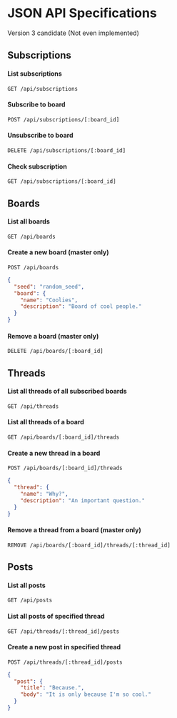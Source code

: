 # JSON API Specifications
Version 3 candidate (Not even implemented)

## Subscriptions

#### List subscriptions

`GET /api/subscriptions`

#### Subscribe to board

`POST /api/subscriptions/[:board_id]`

#### Unsubscribe to board

`DELETE /api/subscriptions/[:board_id]`

#### Check subscription

`GET /api/subscriptions/[:board_id]`

## Boards

#### List all boards

`GET /api/boards`

#### Create a new board (master only)

`POST /api/boards`

```json
{
  "seed": "random_seed",
  "board": {
    "name": "Coolies",
    "description": "Board of cool people."
  }
}
```

#### Remove a board (master only)

`DELETE /api/boards/[:board_id]`

## Threads

#### List all threads of all subscribed boards

`GET /api/threads`

#### List all threads of a board

`GET /api/boards/[:board_id]/threads`

#### Create a new thread in a board

`POST /api/boards/[:board_id]/threads`

```json
{
  "thread": {
    "name": "Why?",
    "description": "An important question."
  }
}
```

#### Remove a thread from a board (master only)

`REMOVE /api/boards/[:board_id]/threads/[:thread_id]`

## Posts

#### List all posts

`GET /api/posts`

#### List all posts of specified thread

`GET /api/threads/[:thread_id]/posts`

#### Create a new post in specified thread

`POST /api/threads/[:thread_id]/posts`

```json
{
  "post": {
    "title": "Because.",
    "body": "It is only because I'm so cool."
  }
}
```